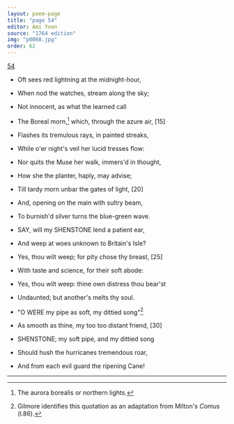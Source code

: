 ```yaml
---
layout: poem-page
title: "page 54"
editor: Ami Yoon
source: "1764 edition"
img: "p0068.jpg"
order: 62
---
```



[54]({{site.baseurl}}/images/{{page.img}})  

- Oft sees red lightning at the midnight-hour,  
- When nod the watches, stream along the sky;  
- Not innocent, as what the learned call  
- The Boreal morn,[^f54n1] which, through the azure air, [15]  
- Flashes its tremulous rays, in painted streaks,  
- While o'er night's veil her lucid tresses flow:  
- Nor quits the Muse her walk, immers'd in thought,  
- How she the planter, haply, may advise;  
- Till tardy morn unbar the gates of light, [20]  
- And, opening on the main with sultry beam,  
- To burnish'd silver turns the blue-green wave.  

- SAY, will my SHENSTONE lend a patient ear,  
- And weep at woes unknown to Britain's Isle?  
- Yes, thou wilt weep; for pity chose thy breast, [25]  
- With taste and science, for their soft abode:  
- Yes, thou wilt weep: thine own distress thou bear'st  
- Undaunted; but another's melts thy soul.  

- \"O WERE my pipe as soft, my dittied song\"[^f54n2]  
- As smooth as thine, my too too distant friend, [30]  
- SHENSTONE; my soft pipe, and my dittied song  
- Should hush the hurricanes tremendous roar,  
- And from each evil guard the ripening Cane!


[^f54n1]: The aurora borealis or northern lights.  

[^f54n2]: Gilmore identifies this quotation as an adaptation from Milton's *Comus* (l.86).  

---
